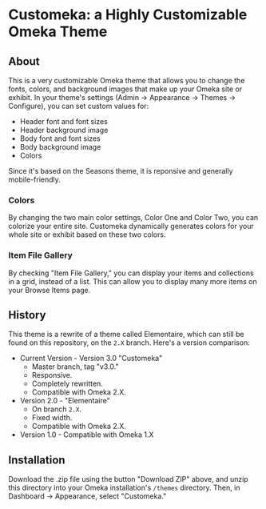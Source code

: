 # Customeka: a Highly Customizable Omeka Theme

## About

This is a very customizable Omeka theme that allows you to change the fonts, colors, and background images that make up your Omeka site or exhibit. In your theme's settings (Admin -> Appearance -> Themes -> Configure), you can set custom values for:

 * Header font and font sizes
 * Header background image
 * Body font and font sizes
 * Body background image
 * Colors 

Since it's based on the Seasons theme, it is reponsive and generally mobile-friendly. 

### Colors

By changing the two main color settings, Color One and Color Two, you can colorize your entire site. Customeka dynamically generates colors for your whole site or exhibit based on these two colors.

### Item File Gallery

By checking "Item File Gallery," you can display your items and collections in a grid, instead of a list. This can allow you to display many more items on your Browse Items page.  

## History

This theme is a rewrite of a theme called Elementaire, which can still be found on this repository, on the `2.X` branch. Here's a version comparison: 

 * Current Version - Version 3.0 "Customeka" 
   * Master branch, tag "v3.0."  
   * Responsive.  
   * Completely rewritten. 
   * Compatible with Omeka 2.X. 
 * Version 2.0 - "Elementaire" 
   * On branch `2.X`. 
   * Fixed width. 
   * Compatible with Omeka 2.X. 
 * Version 1.0 - Compatible with Omeka 1.X

## Installation

Download the .zip file using the button "Download ZIP" above, and unzip this directory into your Omeka installation's `/themes` directory. Then, in Dashboard -> Appearance, select "Customeka." 
